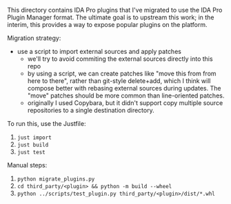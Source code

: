 This directory contains IDA Pro plugins that I've migrated to use the IDA Pro Plugin Manager format.
The ultimate goal is to upstream this work;
 in the interim, this provides a way to expose popular plugins on the platform.

Migration strategy:
  - use a script to import external sources and apply patches
    - we'll try to avoid commiting the external sources directly into this repo
    - by using a script, we can create patches like "move this from from here to there",
      rather than git-style delete+add, which I think will compose better with rebasing external sources during updates.
      The "move" patches should be more common than line-oriented patches.
    - originally I used Copybara,
      but it didn't support copy multiple source repositories to a single destination directory.

To run this, use the Justfile:
  1. `just import`
  2. `just build`
  3. `just test`

Manual steps:
  1. `python migrate_plugins.py`
  2. `cd third_party/<plugin> && python -m build --wheel`
  3. `python ../scripts/test_plugin.py third_party/<plugin>/dist/*.whl`

